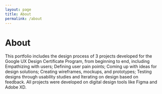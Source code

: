 ```yaml
---
layout: page
title: About
permalink: /about
---
```


# About

This portfolio includes the design process of 3 projects developed for the Google UX Design Certificate Program, from beginning to end, including Empathizing with users; Defining user pain points; Coming up with ideas for design solutions; Creating wireframes, mockups, and prototypes; Testing designs through usability studies and Iterating on design based on feedback. All projects were developed on digital design tools like Figma and Adobe XD.
